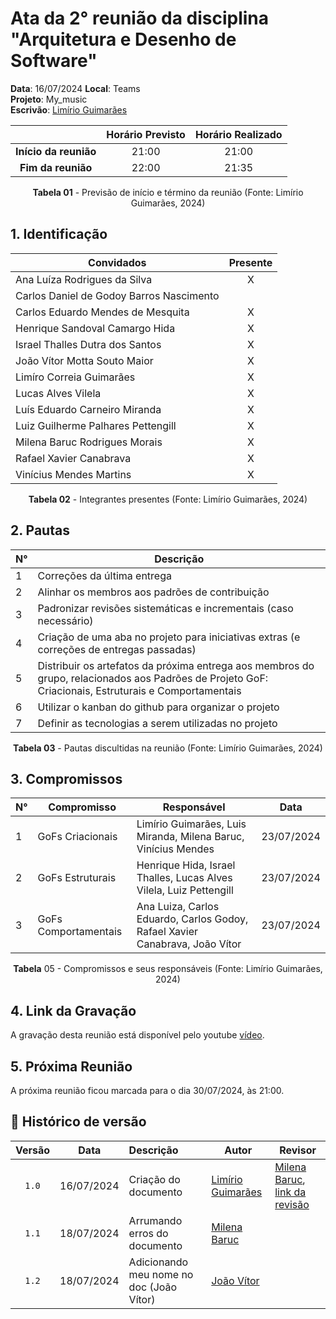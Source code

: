 # Ata da  2° reunião da disciplina "Arquitetura e Desenho de Software"

[//]: # (**Ordem do escrivão da ata:** Ana Luíza, Carlos Daniel, Carlos Eduardo, Henrique Hida, Israel Thalles, João Vítor, Limíro Guimarães, Lucas Alves Vilela, Luís Miranda, Luiz Guilherme, Milena Baruc, Rafael Xavier, Vinícius Mendes.)

**Data**:   16/07/2024 **Local**: Teams <br>
**Projeto**: My_music <br>
**Escrivão**: [Limírio Guimarães](https://github.com/LimirioGuimaraes)
<center>

|   | Horário Previsto | Horário Realizado |
|:-:| :-: | :-: |
|**Início da reunião**| 21:00 | 21:00 |
|**Fim da reunião**| 22:00 | 21:35 |

**Tabela 01** - Previsão de início e término da reunião (Fonte: Limírio Guimarães, 2024)

</center>


## 1. Identificação

<center>

| Convidados                               | Presente        |
|------------------------------------------|-----------------|
| Ana Luíza Rodrigues da Silva             |<center> X</center>|
| Carlos Daniel de Godoy Barros Nascimento |<center>  </center>|
| Carlos Eduardo Mendes de Mesquita        |<center> X</center>|
| Henrique Sandoval Camargo Hida           |<center> X</center>|
| Israel Thalles Dutra dos Santos          |<center> X</center>|
| João Vítor Motta Souto Maior             |<center> X</center>|
| Limíro Correia Guimarães                 |<center> X</center>|
| Lucas Alves Vilela                       |<center> X</center>|
| Luís Eduardo Carneiro Miranda            |<center> X</center>|
| Luiz Guilherme Palhares Pettengill       |<center> X</center>|
| Milena Baruc Rodrigues Morais            |<center> X</center>|
| Rafael Xavier Canabrava                  |<center> X</center>|
| Vinícius Mendes Martins                  |<center> X</center>|

**Tabela 02** - Integrantes presentes (Fonte: Limírio Guimarães, 2024)

</center>

## 2. Pautas

<center>

| **N°** | **Descrição** |
|---|-----------------|
| 1 | Correções da última entrega |
| 2 | Alinhar os membros aos padrões de contribuição |
| 3 | Padronizar revisões sistemáticas e incrementais (caso necessário) |
| 4 | Criação de uma aba no projeto para iniciativas extras (e correções de entregas passadas) |
| 5 | Distribuir os artefatos da próxima entrega aos membros do grupo, relacionados aos Padrões de Projeto GoF: Criacionais, Estruturais e Comportamentais |
| 6 | Utilizar o kanban do github para organizar o projeto|
| 7 | Definir as tecnologias a serem utilizadas no projeto|

**Tabela 03** - Pautas discultidas na reunião (Fonte: Limírio Guimarães, 2024)

</center>

## 3. Compromissos

<center>

| **N°** | **Compromisso**     | **Responsável**   | **Data**    |
|--------|---------------------|-------------------|------------|
| 1      | GoFs Criacionais    | Limírio Guimarães, Luis Miranda, Milena Baruc, Vinícius Mendes| 23/07/2024 |
| 2      | GoFs Estruturais    | Henrique Hida, Israel Thalles, Lucas Alves Vilela, Luiz Pettengill | 23/07/2024 |
| 3      | GoFs Comportamentais| Ana Luiza, Carlos Eduardo, Carlos Godoy, Rafael Xavier Canabrava, João Vítor    | 23/07/2024 |

**Tabela** 05 - Compromissos e seus responsáveis (Fonte: Limírio Guimarães, 2024)

</center>

## 4. Link da Gravação

A gravação desta reunião está disponível pelo youtube [vídeo](https://youtu.be/RursT6G3tkY).

## 5. Próxima Reunião

A próxima reunião ficou marcada para o dia 30/07/2024, às 21:00.

## 📑 Histórico de versão

| Versão | Data      | Descrição | Autor | Revisor | 
| :-:    | :-----:   | :------   | ----  | ------- |
| `1.0`    |16/07/2024 |  Criação do documento | [Limírio Guimarães](https://github.com/LimirioGuimaraes) | [Milena Baruc](https://github.com/MilenaBaruc), [link da revisão](https://github.com/UnBArqDsw2024-1/2024.1_G2_My_Music/pull/48#issuecomment-2237637557)|
| `1.1`    |18/07/2024 |  Arrumando erros do documento | [Milena Baruc](https://github.com/MilenaBaruc) |  |
| `1.2`    |18/07/2024 |  Adicionando meu nome no doc (João Vítor) | [João Vítor](https://github.com/Jvsoutomaior) |  |
